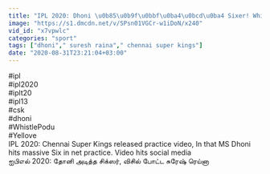 ```yaml
---
title: "IPL 2020: Dhoni \u0b85\u0b9f\u0bbf\u0ba4\u0bcd\u0ba4 Sixer! Whistle \u0baa\u0bcb\u0b9f\u0bcd\u0b9f Raina! OneIndia Tamil"
image: "https://s1.dmcdn.net/v/SPsn01VGCr-w1iDoN/x240"
vid_id: "x7vpwlc"
categories: "sport"
tags: ["dhoni"," suresh raina"," chennai super kings"]
date: "2020-08-31T23:21:04+03:00"
---
```

#ipl  <br>#ipl2020  <br>#iplt20  <br>#ipl13  <br>#csk  <br>#dhoni  <br>#WhistlePodu  <br>#Yellove  <br>IPL 2020: Chennai Super Kings released practice video, In that MS Dhoni hits massive Six in net practice. Video hits social media  <br>ஐபிஎல் 2020: தோனி அடித்த சிக்ஸர், விசில் போட்ட சுரேஷ் ரெய்னா
